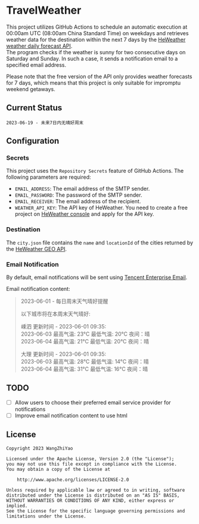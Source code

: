 # TravelWeather

This project utilizes GitHub Actions to schedule an automatic execution at 00:00am UTC (08:00am China Standard Time) on weekdays and retrieves weather data for the destination within the next 7 days by the [HeWeather weather daily forecast API](https://dev.qweather.com/docs/api/weather/weather-daily-forecast/).  
The program checks if the weather is sunny for two consecutive days on Saturday and Sunday. In such a case, it sends a notification email to a specified email address.

Please note that the free version of the API only provides weather forecasts for 7 days, which means that this project is only suitable for impromptu weekend getaways.

## Current Status

```
2023-06-19 - 未来7日内无晴好周末
```

## Configuration

### Secrets

This project uses the `Repository Secrets` feature of GitHub Actions. The following parameters are required:

- `EMAIL_ADDRESS`: The email address of the SMTP sender.
- `EMAIL_PASSWORD`: The password of the SMTP sender.
- `EMAIL_RECEIVER`: The email address of the recipient.
- `WEATHER_API_KEY`: The API key of HeWeather. You need to create a free project
  on [HeWeather console](https://console.qweather.com/#/console) and apply for the API key.

### Destination

The `city.json` file contains the `name` and `locationId` of the cities returned by
the [HeWeather GEO API](https://dev.qweather.com/docs/api/geoapi/city-lookup/).

### Email Notification

By default, email notifications will be sent using [Tencent Enterprise Email](https://exmail.qq.com).

Email notification content:

> 2023-06-01 - 每日周末天气晴好提醒
>
> 以下城市将在本周末天气晴好:
>
> 嵊泗 更新时间 - 2023-06-01 09:35:  
> 2023-06-03 最高气温: 23°C 最低气温: 20°C 夜间：晴  
> 2023-06-04 最高气温: 21°C 最低气温: 20°C 夜间：晴
>
> 大理 更新时间 - 2023-06-01 09:35:  
> 2023-06-03 最高气温: 28°C 最低气温: 14°C 夜间：晴  
> 2023-06-04 最高气温: 31°C 最低气温: 16°C 夜间：晴

## TODO

- [ ] Allow users to choose their preferred email service provider for notifications
- [ ] Improve email notification content to use html

## License

    Copyright 2023 WangZhiYao
    
    Licensed under the Apache License, Version 2.0 (the "License");
    you may not use this file except in compliance with the License.
    You may obtain a copy of the License at
    
        http://www.apache.org/licenses/LICENSE-2.0
    
    Unless required by applicable law or agreed to in writing, software
    distributed under the License is distributed on an "AS IS" BASIS,
    WITHOUT WARRANTIES OR CONDITIONS OF ANY KIND, either express or implied.
    See the License for the specific language governing permissions and
    limitations under the License.
